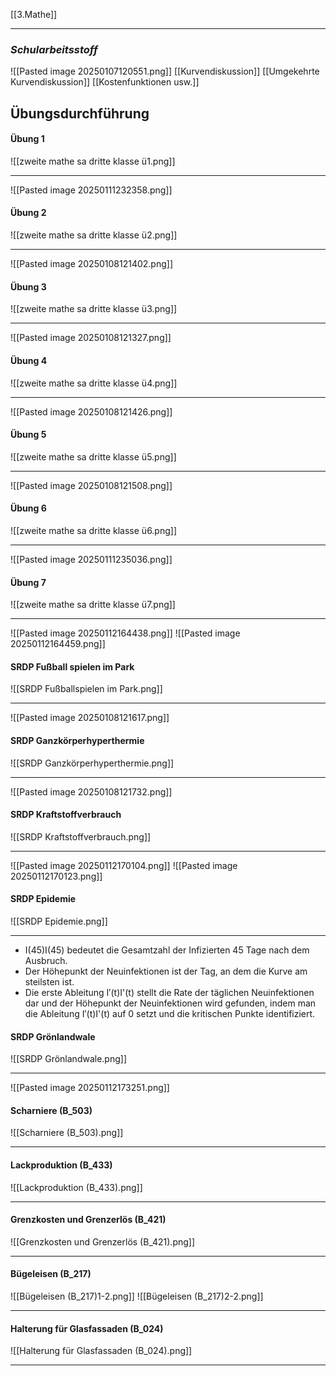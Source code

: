 [[3.Mathe]]
____
### *Schularbeitsstoff*
![[Pasted image 20250107120551.png]]
[[Kurvendiskussion]] [[Umgekehrte Kurvendiskussion]] [[Kostenfunktionen usw.]]

## Übungsdurchführung

#### Übung 1
![[zweite mathe sa dritte klasse ü1.png]]
____
![[Pasted image 20250111232358.png]]
#### Übung 2
![[zweite mathe sa dritte klasse ü2.png]]
____
![[Pasted image 20250108121402.png]]
#### Übung 3
![[zweite mathe sa dritte klasse ü3.png]]
____
![[Pasted image 20250108121327.png]]
#### Übung 4
![[zweite mathe sa dritte klasse ü4.png]]
____
![[Pasted image 20250108121426.png]]
#### Übung 5
![[zweite mathe sa dritte klasse ü5.png]]
____
![[Pasted image 20250108121508.png]]
#### Übung 6
![[zweite mathe sa dritte klasse ü6.png]]
____
![[Pasted image 20250111235036.png]] 
#### Übung 7
![[zweite mathe sa dritte klasse ü7.png]]
____
![[Pasted image 20250112164438.png]]
![[Pasted image 20250112164459.png]]
#### SRDP Fußball spielen im Park
![[SRDP Fußballspielen im Park.png]]
____
![[Pasted image 20250108121617.png]]
#### SRDP Ganzkörperhyperthermie
![[SRDP Ganzkörperhyperthermie.png]]
____
![[Pasted image 20250108121732.png]]
#### SRDP Kraftstoffverbrauch
![[SRDP Kraftstoffverbrauch.png]]
____
![[Pasted image 20250112170104.png]]
![[Pasted image 20250112170123.png]]
#### SRDP Epidemie
![[SRDP Epidemie.png]]
____
- I(45)I(45) bedeutet die Gesamtzahl der Infizierten 45 Tage nach dem Ausbruch.
- Der Höhepunkt der Neuinfektionen ist der Tag, an dem die Kurve am steilsten ist.
- Die erste Ableitung I′(t)I'(t) stellt die Rate der täglichen Neuinfektionen dar und der Höhepunkt der Neuinfektionen wird gefunden, indem man die Ableitung I′(t)I'(t) auf 0 setzt und die kritischen Punkte identifiziert.
#### SRDP Grönlandwale
![[SRDP Grönlandwale.png]]
____
![[Pasted image 20250112173251.png]]
#### Scharniere (B_503)
![[Scharniere (B_503).png]]
____

#### Lackproduktion (B_433)
![[Lackproduktion (B_433).png]]
____

#### Grenzkosten und Grenzerlös (B_421)
![[Grenzkosten und Grenzerlös (B_421).png]]
____

#### Bügeleisen (B_217)
![[Bügeleisen (B_217)1-2.png]]
![[Bügeleisen (B_217)2-2.png]]
____

#### Halterung für Glasfassaden (B_024)
![[Halterung für Glasfassaden (B_024).png]]
____
